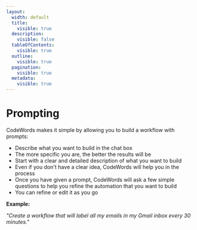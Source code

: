 ```yaml
---
layout:
  width: default
  title:
    visible: true
  description:
    visible: false
  tableOfContents:
    visible: true
  outline:
    visible: true
  pagination:
    visible: true
  metadata:
    visible: true
---
```


# Prompting

CodeWords makes it simple by allowing you to build a workflow with prompts:

* Describe what you want to build in the chat box
* The more specific you are, the better the results will be
* Start with a clear and detailed description of what you want to build
* Even if you don't have a clear idea, CodeWords will help you in the process
* Once you have given a prompt, CodeWords will ask a few simple questions to help you refine the automation that you want to build
* You can refine or edit it as you go

**Example:**

_"Create a workflow that will label all my emails in my Gmail inbox every 30 minutes."_
